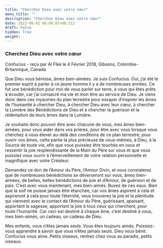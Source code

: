 ```yaml
---
title: "Cherchez Dieu avec votre cœur"
menu_title: ""
description: "Cherchez Dieu avec votre cœur"
date: 2022-06-01 06:00:01+00:313
draft: False
hidden: True
weight:
---
```

### Cherchez Dieu avec votre cœur

Confucius - reçu par Al Fike le 4 Février 2018, Gibsons, Colombie-Britannique, Canada

Que Dieu vous bénisse, âmes bien-aimées. Je suis Confucius. Oui, j’ai été le premier esprit à parler à ce jeune homme il y a de nombreuses années. Ce fut une bénédiction pour moi de vous parler sur terre, à vous qui êtes prêts à écouter, car j’ai consacré ma vie et mon être au service de Dieu. Je viens donc dans ces royaumes du plan terrestre pour essayer d’inspirer les âmes de l’humanité à chercher Dieu, à chercher Dieu avec leur cœur, à chercher la Lumière des Bénédictions de Dieu et à chercher la guérison et la rédemption de leurs âmes dans la Lumière.

Je souhaite donc pouvoir être avec chacune de vous, mes âmes bien-aimées, pour vous aider dans vos prières, pour être avec vous lorsque vous cherchez à vous élever au-delà des conditions de ce plan terrestre, pour ouvrir vos âmes, cette partie la plus précieuse de vous-mêmes, à Dieu, à la Source de toute vie, afin que vous puissiez être touchés en vous et ressentir la joie resplendissante de la Main du Père sur vous et que vous puissiez vous ouvrir à l’émerveillement de votre relation personnelle et magnifique avec votre Créateur.

Demandez ce don de l’Amour du Père, l’Amour Divin, et vous constaterez que de nombreuses bénédictions se déverseront sur vous, âmes bien-aimées, de belles, belles bénédictions de joie et d’Amour, de guérison et de paix. C’est avec vous maintenant, mes bien-aimés. Buvez de ces eaux. Bien que la soif ne puisse jamais être étanchée, car vos âmes aspirent à cela et aspireront à cela pour toute l’éternité, vous trouverez la joie et la plénitude qui viennent avec le contact de l’Amour du Père, guérissant, apaisant, apportant la sagesse, apportant la joie à tous ceux qui cherchent, pour toute l’humanité. Car ceci est destiné à chaque âme, c’est destiné à vous, mes bien-aimés, un cadeau, un cadeau de Dieu.

Mes enfants, vous n’êtes jamais seuls. Vous êtes toujours aimés. Puissiez-vous apprendre à savoir que vous n’êtes jamais seuls. Dieu vous bénit. Confucius vous aime. Petits oiseaux, rentrez chez vous au paradis, petits oiseaux.



